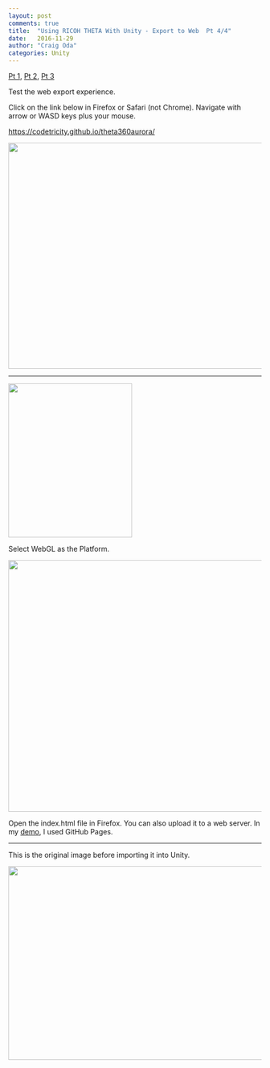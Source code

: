 ```yaml
---
layout: post
comments: true
title:  "Using RICOH THETA With Unity - Export to Web  Pt 4/4"
date:   2016-11-29
author: "Craig Oda"
categories: Unity
---
```

[Pt 1](http://theta360.guide/blog/unity/2016/11/15/guide-to-theta-unity-skybox.html),
[Pt 2](http://theta360.guide/blog/unity/2016/11/20/theta-unity-skybox-install-navigate.html),
[Pt 3](http://theta360.guide/blog/unity/2016/11/25/import-ricoh-theta-unity.html)

Test the web export experience.

Click on the link below in Firefox or Safari (not Chrome). Navigate with arrow or WASD keys plus your mouse.

https://codetricity.github.io/theta360aurora/

[<img src="http://lists.theta360.guide/uploads/default/original/2X/a/afaca783e001d76e70bd8d6ce75a394312694aab.png" width="690" height="449">](https://codetricity.github.io/theta360aurora/)

----

<img src="http://lists.theta360.guide/uploads/default/original/2X/f/fd4e1f32aa517914777add3dc0e0c042504c5053.png" width="246" height="306">

Select WebGL as the Platform.

<img src="http://lists.theta360.guide/uploads/default/original/2X/7/7a7dbe6d58b27e51cb5085a838b317601533559a.png" width="515" height="500">

Open the index.html file in Firefox. You can also upload it to a web server. In my [demo](https://codetricity.github.io/theta360aurora/), I used GitHub Pages.

---

This is the original image before importing it into Unity.

<img src="http://lists.theta360.guide/uploads/default/original/2X/0/0981257716e74b46d97218e1bab8925c170ab50e.jpg" width="690" height="385">
